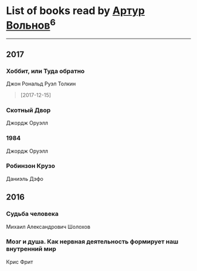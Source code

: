 # List of books read by [Артур Вольнов](http://vk.com/id225880893)<sup>6</sup>
---

## 2017

### Хоббит, или Туда обратно
Джон Рональд Руэл Толкин
> [2017-12-15] 


### Скотный Двор
Джордж Оруэлл


### 1984
Джордж Оруэлл


### Робинзон Крузо
Даниэль Дэфо



## 2016

### Судьба человека
Михаил Александрович Шолохов


### Мозг и душа. Как нервная деятельность формирует наш внутренний мир
Крис Фрит



